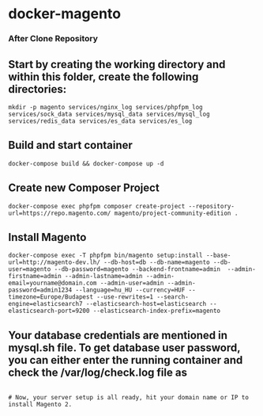 # docker-magento

### After Clone Repository
## Start by creating the working directory and within this folder, create the following directories:
```
mkdir -p magento services/nginx_log services/phpfpm_log services/sock_data services/mysql_data services/mysql_log services/redis_data services/es_data services/es_log
```
## Build and start container

```
docker-compose build && docker-compose up -d
```

## Create new Composer Project
```
docker-compose exec phpfpm composer create-project --repository-url=https://repo.magento.com/ magento/project-community-edition .
```

## Install Magento

```
docker-compose exec -T phpfpm bin/magento setup:install --base-url=http://magento-dev.lh/ --db-host=db --db-name=magento --db-user=magento --db-password=magento --backend-frontname=admin  --admin-firstname=admin --admin-lastname=admin --admin-email=yourname@domain.com --admin-user=admin --admin-password=admin1234 --language=hu_HU --currency=HUF --timezone=Europe/Budapest --use-rewrites=1 --search-engine=elasticsearch7 --elasticsearch-host=elasticsearch --elasticsearch-port=9200 --elasticsearch-index-prefix=magento
```

## Your database credentials are mentioned in mysql.sh file. To get database user password, you can either enter the running container and check the /var/log/check.log file as


```

# Now, your server setup is all ready, hit your domain name or IP to install Magento 2.
